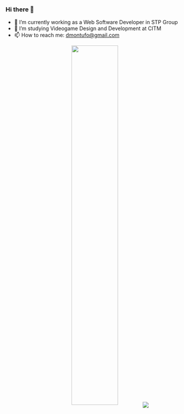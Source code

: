 ### Hi there 👋

- 🔭 I’m currently working as a Web Software Developer in STP Group
- 🌱 I’m studying Videogame Design and Development at CITM
- 📫 How to reach me: dmontufo@gmail.com

<p align="center">
  <img align="center" src="https://github-readme-stats.vercel.app/api?username=Montuuh&theme=great-gatsby&count_private=true&show_icons=true" width="50%"/>
  <img align="center" src="https://github-readme-stats.vercel.app/api/top-langs/?username=Montuuh&theme=great-gatsby&count_private=true&show_icons=true&layout=compact"/>
</p>
